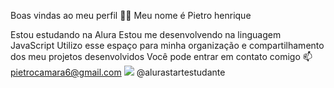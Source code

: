 Boas vindas ao meu perfil 💙💙 Meu nome é Pietro henrique

Estou estudando na Alura Estou me desenvolvendo na linguagem JavaScript Utilizo esse espaço para minha organização e compartilhamento dos meu projetos desenvolvidos Você pode entrar em contato comigo 📫 pietrocamara6@gmail.com
![](https://cdn.discordapp.com/attachments/993275865322496000/1273606922125185076/GIF_20240602_080928_395.gif?ex=66eb64a0&is=66ea1320&hm=fa860ca1bcfe88c04c83dc52e0e7854b2f7b1a77e57aaf96e3ce9ec829810f37&)
@alurastartestudante 
